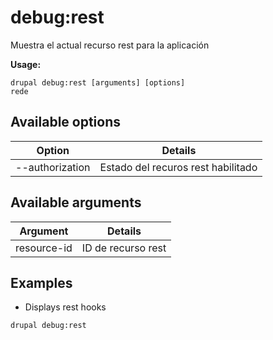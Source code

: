 # debug:rest
Muestra el actual recurso rest para la aplicación

**Usage:**
```
drupal debug:rest [arguments] [options]
rede
```

## Available options
Option | Details
-------|-------------
--authorization | Estado del recuros rest habilitado | deshabilitado

## Available arguments
Argument | Details
---------|-------------
resource-id | ID de recurso rest

## Examples
* Displays rest hooks
```
drupal debug:rest
```
